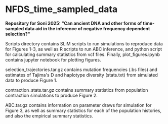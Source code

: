 # NFDS_time_sampled_data
<b>Repository for Soni 2025: "Can ancient DNA and other forms of time-sampled data aid in the inference of negative frequency dependent selection?"</b>


Scripts directory contains SLiM scripts to run simulations to reproduce data for Figures 1-3, as well as R scripts to run ABC inference, and python script for calculating summary statistics from vcf files. Finally, plot_figures.ipynb contains jupyter notebook for plotting figures.

selection_trajectories.tar.gz contains mutation frequencies (.bs files) and estimates of Tajima's D and haplotype diversity (stats.txt) from simulated data to produce Figure 1.

contraction_stats.tar.gz contains summary statistics from population contraction simulations to produce Figure 2.

ABC.tar.gz contains information on parameter draws for simulation for Figure 3, as well as summary statistics for each of the population histories, and also the empirical summary statistics.
